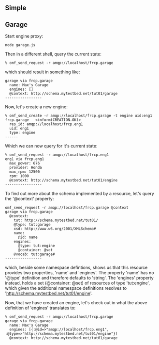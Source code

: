 

Simple
------


Garage
------

Start engine proxy:

    node garage.js
    
Then in a different shell, query the current state:

    % omf_send_request -r amqp://localhost/frcp.garage
    
which should result in something like:

    garage via frcp.garage
      name: Max's Garage
      engines: []
      @context: http://schema.mytestbed.net/tut01/garage
    -----------------
    
Now, let's create a new engine:

    % omf_send_create -r amqp://localhost/frcp.garage -t engine uid:eng1
    frcp.garage   <inform(CREATION.OK)>    
      res_id: amqp://localhost/frcp.eng1
      uid: eng1
      type: engine
    ------
    
Which we can now query for it's current state:

    % omf_send_request -r amqp://localhost/frcp.eng1
    eng1 via frcp.eng1
      max_power: 676
      provider: Honda
      max_rpm: 12500
      rpm: 1000
      @context: http://schema.mytestbed.net/tut01/engine
    -----------------
    
To find out more about the schema implemented by a resource, let's query the '@context' property:

    omf_send_request -r amqp://localhost/frcp.garage @context
    garage via frcp.garage
      @context:
        tut: http://schema.mytestbed.net/tut01/
        @type: tut:garage
        xsd: http://www.w3.org/2001/XMLSchema#
        name:
          @id: name
        engines:
          @type: tut:engine
          @container: @set
        @vocab: tut:garage#
    -----------------
  
which, beside some namespace defintions, shows us that this resource provides two properties, 'name' and 'engines'.
The property 'name' has no '@type' definition and therefore defaults to 'string'. The 'engines' property instead, holds a
set (@container: @set) of resources of type 'tut:engine', which given the additional namespace definitions resolves to
'http://schema.mytestbed.net/tut01/engine'.

Now, that we have created an engine, let's check out in what the above definition of 'engines' translates to:

    % omf_send_request -r amqp://localhost/frcp.garage 
    garage via frcp.garage
      name: Max's Garage
      engines: [{:@id=>"amqp://localhost/frcp.eng1", :@type=>"http://schema.mytestbed.net/tut01/engine"}]
      @context: http://schema.mytestbed.net/tut01/garage





    